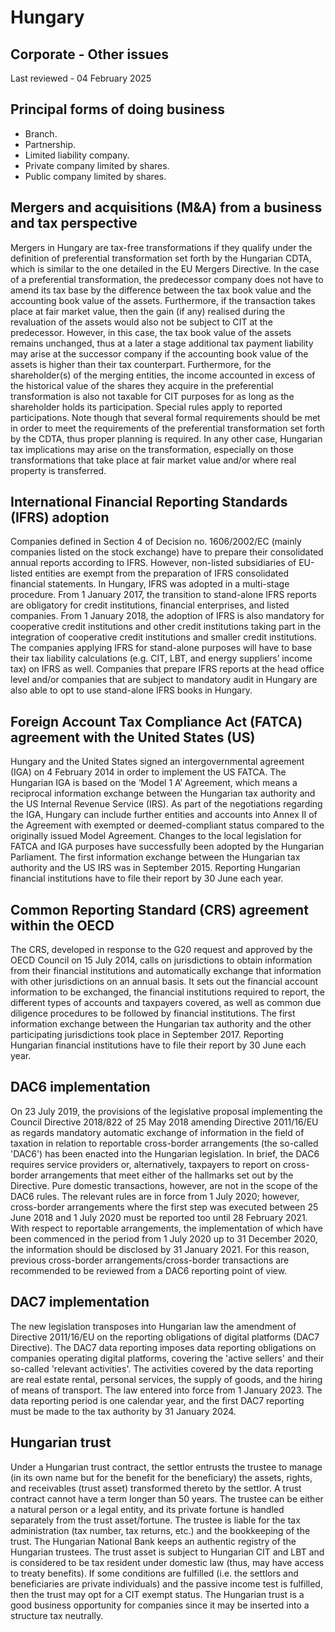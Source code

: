 # Hungary
## Corporate - Other issues
Last reviewed - 04 February 2025
## Principal forms of doing business
  * Branch.
  * Partnership.
  * Limited liability company.
  * Private company limited by shares.
  * Public company limited by shares.


## Mergers and acquisitions (M&A) from a business and tax perspective
Mergers in Hungary are tax-free transformations if they qualify under the definition of preferential transformation set forth by the Hungarian CDTA, which is similar to the one detailed in the EU Mergers Directive.
In the case of a preferential transformation, the predecessor company does not have to amend its tax base by the difference between the tax book value and the accounting book value of the assets. Furthermore, if the transaction takes place at fair market value, then the gain (if any) realised during the revaluation of the assets would also not be subject to CIT at the predecessor. However, in this case, the tax book value of the assets remains unchanged, thus at a later a stage additional tax payment liability may arise at the successor company if the accounting book value of the assets is higher than their tax counterpart.
Furthermore, for the shareholder(s) of the merging entities, the income accounted in excess of the historical value of the shares they acquire in the preferential transformation is also not taxable for CIT purposes for as long as the shareholder holds its participation. Special rules apply to reported participations.
Note though that several formal requirements should be met in order to meet the requirements of the preferential transformation set forth by the CDTA, thus proper planning is required.
In any other case, Hungarian tax implications may arise on the transformation, especially on those transformations that take place at fair market value and/or where real property is transferred. 
## International Financial Reporting Standards (IFRS) adoption
Companies defined in Section 4 of Decision no. 1606/2002/EC (mainly companies listed on the stock exchange) have to prepare their consolidated annual reports according to IFRS. However, non-listed subsidiaries of EU-listed entities are exempt from the preparation of IFRS consolidated financial statements.
In Hungary, IFRS was adopted in a multi-stage procedure. From 1 January 2017, the transition to stand-alone IFRS reports are obligatory for credit institutions, financial enterprises, and listed companies. From 1 January 2018, the adoption of IFRS is also mandatory for cooperative credit institutions and other credit institutions taking part in the integration of cooperative credit institutions and smaller credit institutions. The companies applying IFRS for stand-alone purposes will have to base their tax liability calculations (e.g. CIT, LBT, and energy suppliers’ income tax) on IFRS as well. Companies that prepare IFRS reports at the head office level and/or companies that are subject to mandatory audit in Hungary are also able to opt to use stand-alone IFRS books in Hungary.
## Foreign Account Tax Compliance Act (FATCA) agreement with the United States (US)
Hungary and the United States signed an intergovernmental agreement (IGA) on 4 February 2014 in order to implement the US FATCA. The Hungarian IGA is based on the ‘Model 1 A’ Agreement, which means a reciprocal information exchange between the Hungarian tax authority and the US Internal Revenue Service (IRS). As part of the negotiations regarding the IGA, Hungary can include further entities and accounts into Annex II of the Agreement with exempted or deemed-compliant status compared to the originally issued Model Agreement. Changes to the local legislation for FATCA and IGA purposes have successfully been adopted by the Hungarian Parliament.
The first information exchange between the Hungarian tax authority and the US IRS was in September 2015. Reporting Hungarian financial institutions have to file their report by 30 June each year.
## Common Reporting Standard (CRS) agreement within the OECD
The CRS, developed in response to the G20 request and approved by the OECD Council on 15 July 2014, calls on jurisdictions to obtain information from their financial institutions and automatically exchange that information with other jurisdictions on an annual basis. It sets out the financial account information to be exchanged, the financial institutions required to report, the different types of accounts and taxpayers covered, as well as common due diligence procedures to be followed by financial institutions.
The first information exchange between the Hungarian tax authority and the other participating jurisdictions took place in September 2017. Reporting Hungarian financial institutions have to file their report by 30 June each year.
## DAC6 implementation
On 23 July 2019, the provisions of the legislative proposal implementing the Council Directive 2018/822 of 25 May 2018 amending Directive 2011/16/EU as regards mandatory automatic exchange of information in the field of taxation in relation to reportable cross-border arrangements (the so-called 'DAC6') has been enacted into the Hungarian legislation. In brief, the DAC6 requires service providers or, alternatively, taxpayers to report on cross-border arrangements that meet either of the hallmarks set out by the Directive. Pure domestic transactions, however, are not in the scope of the DAC6 rules.
The relevant rules are in force from 1 July 2020; however, cross-border arrangements where the first step was executed between 25 June 2018 and 1 July 2020 must be reported too until 28 February 2021. With respect to reportable arrangements, the implementation of which have been commenced in the period from 1 July 2020 up to 31 December 2020, the information should be disclosed by 31 January 2021.
For this reason, previous cross-border arrangements/cross-border transactions are recommended to be reviewed from a DAC6 reporting point of view.
## DAC7 implementation
The new legislation transposes into Hungarian law the amendment of Directive 2011/16/EU on the reporting obligations of digital platforms (DAC7 Directive). The DAC7 data reporting imposes data reporting obligations on companies operating digital platforms, covering the 'active sellers' and their so-called 'relevant activities'. The activities covered by the data reporting are real estate rental, personal services, the supply of goods, and the hiring of means of transport. The law entered into force from 1 January 2023. The data reporting period is one calendar year, and the first DAC7 reporting must be made to the tax authority by 31 January 2024.
## Hungarian trust
Under a Hungarian trust contract, the settlor entrusts the trustee to manage (in its own name but for the benefit for the beneficiary) the assets, rights, and receivables (trust asset) transformed thereto by the settlor. A trust contract cannot have a term longer than 50 years.
The trustee can be either a natural person or a legal entity, and its private fortune is handled separately from the trust asset/fortune. The trustee is liable for the tax administration (tax number, tax returns, etc.) and the bookkeeping of the trust. The Hungarian National Bank keeps an authentic registry of the Hungarian trustees.
The trust asset is subject to Hungarian CIT and LBT and is considered to be tax resident under domestic law (thus, may have access to treaty benefits). If some conditions are fulfilled (i.e. the settlors and beneficiaries are private individuals) and the passive income test is fulfilled, then the trust may opt for a CIT exempt status.
The Hungarian trust is a good business opportunity for companies since it may be inserted into a structure tax neutrally.
